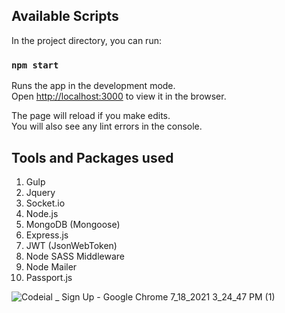 
## Available Scripts

In the project directory, you can run:

### `npm start`

Runs the app in the development mode.\
Open [http://localhost:3000](http://localhost:3000) to view it in the browser.

The page will reload if you make edits.\
You will also see any lint errors in the console.

## Tools and Packages used

1. Gulp
2. Jquery
3. Socket.io
4. Node.js
5. MongoDB (Mongoose)
6. Express.js
7. JWT (JsonWebToken)
8. Node SASS Middleware
9. Node Mailer
10. Passport.js


![Codeial _ Sign Up - Google Chrome 7_18_2021 3_24_47 PM (1)](https://user-images.githubusercontent.com/42406373/126063312-5d0cfc4a-b8c4-48b8-8365-d3e6244dbe08.png)

